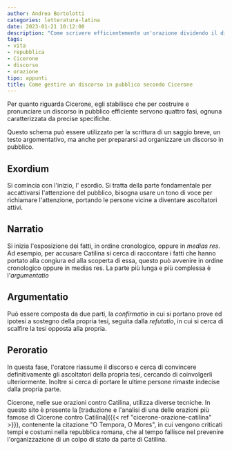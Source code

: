 ```yaml
---
author: Andrea Bortolotti
categories: letteratura-latina
date: 2023-01-21 10:12:00
description: "Come scrivere efficientemente un'orazione dividendo il discorso in quattro fasi, esordio, narrazione, argomentazione e conclusione."
tags:
- vita
- repubblica
- Cicerone
- discorso
- orazione
tipo: appunti
title: Come gestire un discorso in pubblico secondo Cicerone
---
```


Per quanto riguarda Cicerone, egli stabilisce che per costruire e pronunciare un discorso in pubblico efficiente servono quattro fasi, ognuna caratterizzata da precise specifiche. 

Questo schema può essere utilizzato per la scrittura di un saggio breve, un testo argomentativo, ma anche per prepararsi ad organizzare un discorso in pubblico.

## Exordium

Si comincia con l'inizio, l' esordio. Si tratta della parte fondamentale per accattivarsi l'attenzione del pubblico, bisogna usare un tono di voce per richiamare l'attenzione, portando le persone vicine a diventare ascoltatori attivi.

## Narratio

Si inizia l'esposizione dei fatti, in ordine cronologico, oppure in _medias res_. Ad esempio, per accusare Catilina si cerca di raccontare i fatti che hanno portato alla congiura ed alla scoperta di essa, questo può avvenire in ordine cronologico oppure in medias res. La parte più lunga e più complessa è l'_argumentatio_

## Argumentatio

Può essere composta da due parti, la _confirmatio_ in cui si portano prove ed ipotesi a sostegno della propria tesi, seguita dalla _refutatio_, in cui si cerca di scalfire la tesi opposta alla propria.

## Peroratio

In questa fase, l'oratore riassume il discorso e cerca di convincere definitivamente gli ascoltatori della propria tesi, cercando di coinvolgerli ulteriormente. Inoltre si cerca di portare le ultime persone rimaste indecise dalla propria parte.

Cicerone, nelle sue orazioni contro Catilina, utilizza diverse tecniche. In questo sito è presente la [traduzione e l'analisi di una delle orazioni più famose di Cicerone contro Catilina]({{< ref "cicerone-orazione-catilina" >}}), contenente la citazione "O Tempora, O Mores", in cui vengono criticati tempi e costumi nella repubblica romana, che al tempo fallisce nel prevenire l'organizzazione di un  colpo di stato da parte di Catilina.
